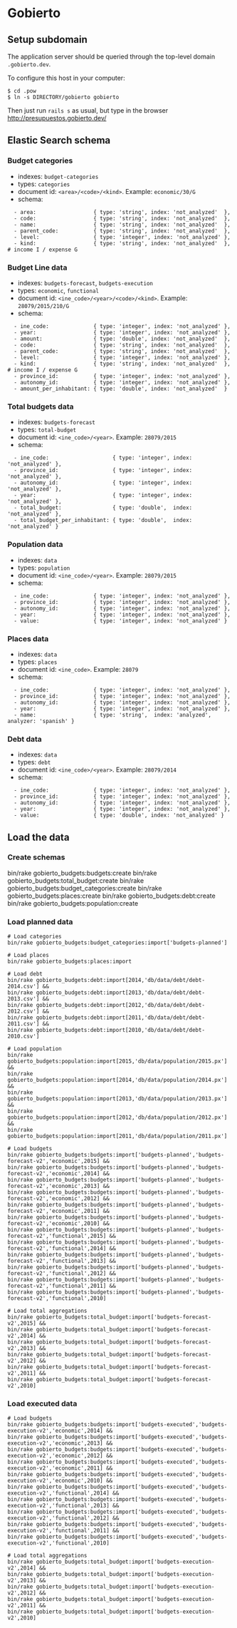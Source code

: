 # Gobierto

## Setup subdomain

The application server should be queried through the top-level domain `.gobierto.dev`.

To configure this host in your computer:

```
$ cd .pow
$ ln -s DIRECTORY/gobierto gobierto
```

Then just run `rails s` as usual, but type in the browser http://presupuestos.gobierto.dev/

## Elastic Search schema

### Budget categories

- indexes: `budget-categories`
- types: `categories`
- document id: `<area>/<code>/<kind>`. Example: `economic/30/G`
- schema:

```
  - area:                  { type: 'string', index: 'not_analyzed'  },
  - code:                  { type: 'string', index: 'not_analyzed'  },
  - name:                  { type: 'string', index: 'not_analyzed'  },
  - parent_code:           { type: 'string', index: 'not_analyzed'  },
  - level:                 { type: 'integer', index: 'not_analyzed' },
  - kind:                  { type: 'string', index: 'not_analyzed'  }, # income I / expense G
```

### Budget Line data

- indexes: `budgets-forecast`, `budgets-execution`
- types: `economic`, `functional`
- document id: `<ine_code>/<year>/<code>/<kind>`. Example: `28079/2015/210/G`
- schema:

```
  - ine_code:              { type: 'integer', index: 'not_analyzed' },
  - year:                  { type: 'integer', index: 'not_analyzed' },
  - amount:                { type: 'double', index: 'not_analyzed'  },
  - code:                  { type: 'string', index: 'not_analyzed'  },
  - parent_code:           { type: 'string', index: 'not_analyzed'  },
  - level:                 { type: 'integer', index: 'not_analyzed' },
  - kind:                  { type: 'string', index: 'not_analyzed'  }, # income I / expense G
  - province_id:           { type: 'integer', index: 'not_analyzed' },
  - autonomy_id:           { type: 'integer', index: 'not_analyzed' },
  - amount_per_inhabitant: { type: 'double', index: 'not_analyzed'  }
```

### Total budgets data

- indexes: `budgets-forecast`
- types: `total-budget`
- document id: `<ine_code>/<year>`. Example: `28079/2015`
- schema:

```
  - ine_code:                    { type: 'integer', index: 'not_analyzed' },
  - province_id:                 { type: 'integer', index: 'not_analyzed' },
  - autonomy_id:                 { type: 'integer', index: 'not_analyzed' },
  - year:                        { type: 'integer', index: 'not_analyzed' },
  - total_budget:                { type: 'double',  index: 'not_analyzed' },
  - total_budget_per_inhabitant: { type: 'double',  index: 'not_analyzed' }
```

### Population data

- indexes: `data`
- types: `population`
- document id: `<ine_code>/<year>`. Example: `28079/2015`
- schema:

```
  - ine_code:              { type: 'integer', index: 'not_analyzed' },
  - province_id:           { type: 'integer', index: 'not_analyzed' },
  - autonomy_id:           { type: 'integer', index: 'not_analyzed' },
  - year:                  { type: 'integer', index: 'not_analyzed' },
  - value:                 { type: 'integer', index: 'not_analyzed' }
```

### Places data

- indexes: `data`
- types: `places`
- document id: `<ine_code>`. Example: `28079`
- schema:

```
  - ine_code:              { type: 'integer', index: 'not_analyzed' },
  - province_id:           { type: 'integer', index: 'not_analyzed' },
  - autonomy_id:           { type: 'integer', index: 'not_analyzed' },
  - year:                  { type: 'integer', index: 'not_analyzed' },
  - name:                  { type: 'string',  index: 'analyzed', analyzer: 'spanish' }
```

### Debt data

- indexes: `data`
- types: `debt`
- document id: `<ine_code>/<year>`. Example: `28079/2014`
- schema:

```
  - ine_code:              { type: 'integer', index: 'not_analyzed' },
  - province_id:           { type: 'integer', index: 'not_analyzed' },
  - autonomy_id:           { type: 'integer', index: 'not_analyzed' },
  - year:                  { type: 'integer', index: 'not_analyzed' },
  - value:                 { type: 'double', index: 'not_analyzed' }
```


## Load the data

### Create schemas

bin/rake gobierto_budgets:budgets:create
bin/rake gobierto_budgets:total_budget:create
bin/rake gobierto_budgets:budget_categories:create
bin/rake gobierto_budgets:places:create
bin/rake gobierto_budgets:debt:create
bin/rake gobierto_budgets:population:create

### Load planned data

```
# Load categories
bin/rake gobierto_budgets:budget_categories:import['budgets-planned']

# Load places
bin/rake gobierto_budgets:places:import

# Load debt
bin/rake gobierto_budgets:debt:import[2014,'db/data/debt/debt-2014.csv'] &&
bin/rake gobierto_budgets:debt:import[2013,'db/data/debt/debt-2013.csv'] &&
bin/rake gobierto_budgets:debt:import[2012,'db/data/debt/debt-2012.csv'] &&
bin/rake gobierto_budgets:debt:import[2011,'db/data/debt/debt-2011.csv'] &&
bin/rake gobierto_budgets:debt:import[2010,'db/data/debt/debt-2010.csv']

# Load population
bin/rake gobierto_budgets:population:import[2015,'db/data/population/2015.px'] &&
bin/rake gobierto_budgets:population:import[2014,'db/data/population/2014.px'] &&
bin/rake gobierto_budgets:population:import[2013,'db/data/population/2013.px'] &&
bin/rake gobierto_budgets:population:import[2012,'db/data/population/2012.px'] &&
bin/rake gobierto_budgets:population:import[2011,'db/data/population/2011.px']

# Load budgets
bin/rake gobierto_budgets:budgets:import['budgets-planned','budgets-forecast-v2','economic',2015] &&
bin/rake gobierto_budgets:budgets:import['budgets-planned','budgets-forecast-v2','economic',2014] &&
bin/rake gobierto_budgets:budgets:import['budgets-planned','budgets-forecast-v2','economic',2013] &&
bin/rake gobierto_budgets:budgets:import['budgets-planned','budgets-forecast-v2','economic',2012] &&
bin/rake gobierto_budgets:budgets:import['budgets-planned','budgets-forecast-v2','economic',2011] &&
bin/rake gobierto_budgets:budgets:import['budgets-planned','budgets-forecast-v2','economic',2010] &&
bin/rake gobierto_budgets:budgets:import['budgets-planned','budgets-forecast-v2','functional',2015] &&
bin/rake gobierto_budgets:budgets:import['budgets-planned','budgets-forecast-v2','functional',2014] &&
bin/rake gobierto_budgets:budgets:import['budgets-planned','budgets-forecast-v2','functional',2013] &&
bin/rake gobierto_budgets:budgets:import['budgets-planned','budgets-forecast-v2','functional',2012] &&
bin/rake gobierto_budgets:budgets:import['budgets-planned','budgets-forecast-v2','functional',2011] &&
bin/rake gobierto_budgets:budgets:import['budgets-planned','budgets-forecast-v2','functional',2010]

# Load total aggregations
bin/rake gobierto_budgets:total_budget:import['budgets-forecast-v2',2015] && 
bin/rake gobierto_budgets:total_budget:import['budgets-forecast-v2',2014] &&
bin/rake gobierto_budgets:total_budget:import['budgets-forecast-v2',2013] &&
bin/rake gobierto_budgets:total_budget:import['budgets-forecast-v2',2012] &&
bin/rake gobierto_budgets:total_budget:import['budgets-forecast-v2',2011] &&
bin/rake gobierto_budgets:total_budget:import['budgets-forecast-v2',2010]
```

### Load executed data

```
# Load budgets
bin/rake gobierto_budgets:budgets:import['budgets-executed','budgets-execution-v2','economic',2014] &&
bin/rake gobierto_budgets:budgets:import['budgets-executed','budgets-execution-v2','economic',2013] &&
bin/rake gobierto_budgets:budgets:import['budgets-executed','budgets-execution-v2','economic',2012] &&
bin/rake gobierto_budgets:budgets:import['budgets-executed','budgets-execution-v2','economic',2011] &&
bin/rake gobierto_budgets:budgets:import['budgets-executed','budgets-execution-v2','economic',2010] &&
bin/rake gobierto_budgets:budgets:import['budgets-executed','budgets-execution-v2','functional',2014] &&
bin/rake gobierto_budgets:budgets:import['budgets-executed','budgets-execution-v2','functional',2013] &&
bin/rake gobierto_budgets:budgets:import['budgets-executed','budgets-execution-v2','functional',2012] &&
bin/rake gobierto_budgets:budgets:import['budgets-executed','budgets-execution-v2','functional',2011] &&
bin/rake gobierto_budgets:budgets:import['budgets-executed','budgets-execution-v2','functional',2010]

# Load total aggregations
bin/rake gobierto_budgets:total_budget:import['budgets-execution-v2',2014] &&
bin/rake gobierto_budgets:total_budget:import['budgets-execution-v2',2013] &&
bin/rake gobierto_budgets:total_budget:import['budgets-execution-v2',2012] &&
bin/rake gobierto_budgets:total_budget:import['budgets-execution-v2',2011] &&
bin/rake gobierto_budgets:total_budget:import['budgets-execution-v2',2010]
```

